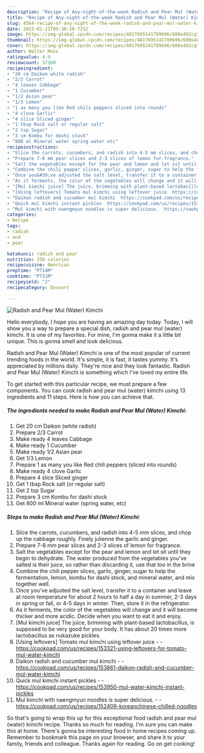 ```yaml
---
description: "Recipe of Any-night-of-the-week Radish and Pear Mul (Water) Kimchi"
title: "Recipe of Any-night-of-the-week Radish and Pear Mul (Water) Kimchi"
slug: 4564-recipe-of-any-night-of-the-week-radish-and-pear-mul-water-kimchi
date: 2022-01-21T05:36:20.725Z
image: https://img-global.cpcdn.com/recipes/4817695141789696/680x482cq70/radish-and-pear-mul-water-kimchi-recipe-main-photo.jpg
thumbnail: https://img-global.cpcdn.com/recipes/4817695141789696/680x482cq70/radish-and-pear-mul-water-kimchi-recipe-main-photo.jpg
cover: https://img-global.cpcdn.com/recipes/4817695141789696/680x482cq70/radish-and-pear-mul-water-kimchi-recipe-main-photo.jpg
author: Walter Moss
ratingvalue: 4.9
reviewcount: 37160
recipeingredient:
- "20 cm Daikon white radish"
- "2/3 Carrot"
- "4 leaves Cabbage"
- "1 Cucumber"
- "1/2 Asian pear"
- "1/3 Lemon"
- "1 as many you like Red chili peppers sliced into rounds"
- "4 clove Garlic"
- "4 slice Sliced ginger"
- "1 tbsp Rock salt or regular salt"
- "2 tsp Sugar"
- "3 cm Kombu for dashi stock"
- "800 ml Mineral water spring water etc"
recipeinstructions:
- "Slice the carrots, cucumbers, and radish into 4-5 mm slices, and chop up the cabbage roughly. Finely julienne the garlic and ginger."
- "Prepare 7-8 mm pear slices and 2-3 slices of lemon for fragrance."
- "Salt the vegetables except for the pear and lemon and let sit until they begin to dehydrate. The water produced from the vegetables you&#39;ve salted is their juice, so rather than discarding it, use that too in the brine"
- "Combine the chili pepper slices, garlic, ginger, sugar to help the fermentation, lemon, kombu for dashi stock, and mineral water, and mix together well."
- "Once you&#39;ve adjusted the salt level, transfer it to a container and leave at room temperature for about 2 hours to half a day in summer, 2-3 days in spring or fall, or 4-5 days in winter. Then, store it in the refrigerator."
- "As it ferments, the color of the vegetables will change and it will become thicker and more acidic. Decide when you want to eat it and enjoy."
- "[Mul kimchi juice] The juice, brimming with plant-based lactobacillus, is supposed to be very good for your body. It has about 20 times more lactobacillus as nukazuke pickles."
- "[Using leftovers] Tomato mul kimchi using leftover juice  https://cookpad.com/us/recipes/153321-using-leftovers-for-tomato-mul-water-kimchi"
- "Daikon radish and cucumber mul kimchi  https://cookpad.com/us/recipes/153861-daikon-radish-and-cucumber-mul-water-kimchi"
- "Quick mul kimchi instant pickles  https://cookpad.com/us/recipes/153950-mul-water-kimchi-instant-pickles"
- "Mul kimchi with naengmyun noodles is super delicious.  https://cookpad.com/us/recipes/152409-koreanchinese-chilled-noodles"
categories:
- Recipe
tags:
- radish
- and
- pear

katakunci: radish and pear 
nutrition: 258 calories
recipecuisine: American
preptime: "PT14M"
cooktime: "PT31M"
recipeyield: "2"
recipecategory: Dessert

---
```



![Radish and Pear Mul (Water) Kimchi](https://img-global.cpcdn.com/recipes/4817695141789696/680x482cq70/radish-and-pear-mul-water-kimchi-recipe-main-photo.jpg)

Hello everybody, I hope you are having an amazing day today. Today, I will show you a way to prepare a special dish, radish and pear mul (water) kimchi. It is one of my favorites. For mine, I'm gonna make it a little bit unique. This is gonna smell and look delicious.



Radish and Pear Mul (Water) Kimchi is one of the most popular of current trending foods in the world. It's simple, it is fast, it tastes yummy. It's appreciated by millions daily. They're nice and they look fantastic. Radish and Pear Mul (Water) Kimchi is something which I've loved my entire life.


To get started with this particular recipe, we must prepare a few components. You can cook radish and pear mul (water) kimchi using 13 ingredients and 11 steps. Here is how you can achieve that.

<!--inarticleads1-->

##### The ingredients needed to make Radish and Pear Mul (Water) Kimchi:

1. Get 20 cm Daikon (white radish)
1. Prepare 2/3 Carrot
1. Make ready 4 leaves Cabbage
1. Make ready 1 Cucumber
1. Make ready 1/2 Asian pear
1. Get 1/3 Lemon
1. Prepare 1 as many you like Red chili peppers (sliced into rounds)
1. Make ready 4 clove Garlic
1. Prepare 4 slice Sliced ginger
1. Get 1 tbsp Rock salt (or regular salt)
1. Get 2 tsp Sugar
1. Prepare 3 cm Kombu for dashi stock
1. Get 800 ml Mineral water (spring water, etc)




<!--inarticleads2-->

##### Steps to make Radish and Pear Mul (Water) Kimchi:

1. Slice the carrots, cucumbers, and radish into 4-5 mm slices, and chop up the cabbage roughly. Finely julienne the garlic and ginger.
1. Prepare 7-8 mm pear slices and 2-3 slices of lemon for fragrance.
1. Salt the vegetables except for the pear and lemon and let sit until they begin to dehydrate. The water produced from the vegetables you&#39;ve salted is their juice, so rather than discarding it, use that too in the brine
1. Combine the chili pepper slices, garlic, ginger, sugar to help the fermentation, lemon, kombu for dashi stock, and mineral water, and mix together well.
1. Once you&#39;ve adjusted the salt level, transfer it to a container and leave at room temperature for about 2 hours to half a day in summer, 2-3 days in spring or fall, or 4-5 days in winter. Then, store it in the refrigerator.
1. As it ferments, the color of the vegetables will change and it will become thicker and more acidic. Decide when you want to eat it and enjoy.
1. [Mul kimchi juice] The juice, brimming with plant-based lactobacillus, is supposed to be very good for your body. It has about 20 times more lactobacillus as nukazuke pickles.
1. [Using leftovers] Tomato mul kimchi using leftover juice -  - https://cookpad.com/us/recipes/153321-using-leftovers-for-tomato-mul-water-kimchi
1. Daikon radish and cucumber mul kimchi -  - https://cookpad.com/us/recipes/153861-daikon-radish-and-cucumber-mul-water-kimchi
1. Quick mul kimchi instant pickles -  - https://cookpad.com/us/recipes/153950-mul-water-kimchi-instant-pickles
1. Mul kimchi with naengmyun noodles is super delicious. -  - https://cookpad.com/us/recipes/152409-koreanchinese-chilled-noodles




So that's going to wrap this up for this exceptional food radish and pear mul (water) kimchi recipe. Thanks so much for reading. I'm sure you can make this at home. There's gonna be interesting food in home recipes coming up. Remember to bookmark this page on your browser, and share it to your family, friends and colleague. Thanks again for reading. Go on get cooking!
